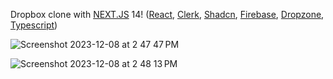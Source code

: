 Dropbox clone with [NEXT.JS](https://nextjs.org/) 14! ([React](https://react.dev/), [Clerk](https://clerk.com/), [Shadcn](https://ui.shadcn.com/), [Firebase](https://firebase.google.com/), [Dropzone](https://react-dropzone.js.org/), [Typescript](https://www.typescriptlang.org/))

![Screenshot 2023-12-08 at 2 47 47 PM](https://github.com/itsMohammedNayeem/dropbox-clone/assets/127741549/28ab4dc3-0246-478a-bbb4-d2c2274d8e9e)

![Screenshot 2023-12-08 at 2 48 13 PM](https://github.com/itsMohammedNayeem/dropbox-clone/assets/127741549/8f2e6a95-b9fd-4648-be66-093bf3c3e8b0)
